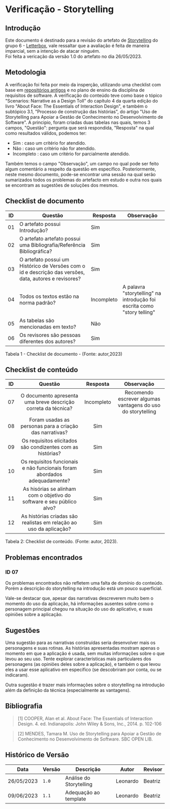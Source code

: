 # Verificação - Storytelling

## Introdução

Este documento é destinado para a revisão do artefato de [Storytelling](<https://github.com/Requisitos-de-Software/2023.1-Letterboxd/blob/master/docs/Elicita%C3%A7%C3%A3o/storytelling.md>) do grupo 6 - [Letterbox](https://github.com/Requisitos-de-Software/2023.1-Letterboxd), vale ressaltar que a avaliação é feita de maneira imparcial, sem a intenção de atacar ninguém.
<br> Foi feita a vericação da versão 1.0 do artefato no dia 26/05/2023.

## Metodologia

A verificação foi feita por meio da insperção, utilizando uma checklist com base em [repositórios antigos](https://github.com/Requisitos-de-Software) e no plano de ensino da disciplina de requisitos de software. A verificação do conteúdo teve como base o tópico "Scenarios: Narrative as a Design Toll" do capítulo 4 da quarta edição do livro "About Face: The Essentials of Interaction Design", e também o subtópico 3.1, "Processo de construção das histórias",  do artigo "Uso de Storytelling para Apoiar a Gestão de Conhecimento no Desenvolvimento de Software". A principio, foram criadas duas tabelas nas quais, temos 3 campos, "Questão": pergunta que será respondida, "Resposta" na qual como resultados válidos, podemos ter: 

- Sim : caso um critério for atendido.
- Não : caso um critério não for atendido.
- Incompleto : caso um critério for parcialmente atendido.

Também temos o campo "Observação", um campo no qual pode ser feito algum comentário a respeito da questão em específico. Posteriormente, neste mesmo documento, pode-se encontrar uma sessão na qual serão sumarizados todos os problemas do artefacto em estudo e outra nos quais se encontram as sugestões de soluções dos mesmos.

## Checklist de documento
|ID|Questão|Resposta|Observação|
|-|-------|--------|----------|
|01|O artefato possui Introdução?                                                                                |    Sim    |          |
|02|O artefato artefato possui uma Bibliografia/Referência Bibliográfica?                                        |   Sim     |          |
|03|O artefato possui um Histórico de Versões com o id e descrição das versões, data, autores e revisores?       |    Sim    |          |
|04|Todos os textos estão na norma padrão?                                                                       |   Incompleto     |   A palavra "storytelling" na introdução foi escrita como "story telling"       |
|05|As tabelas são mencionadas em texto?                                                                         |    Não    |          |
|06|Os revisores são pessoas diferentes dos autores?                                                             |    Sim    |          |

Tabela 1 - Checklist de documento - (Fonte: autor,2023)


## Checklist de conteúdo

|ID| Questão                                                                  | Resposta | Observação |
|-| :----------------------------------------------------------------------: | :------: | :--------: |
|07| O documento apresenta uma breve descrição correta da técnica?            |  Incompleto    | Recomendo escrever algumas vantagens do uso do storytelling |
|08| Foram usadas as personas para a criação das narrativas?                  | Sim      |  |
|09| Os requisitos elicitados são condizentes com as histórias?               | Sim      |  |
|10| Os requisitos funcionais e não funcionais foram abordados adequadamente? | Sim      |  |
|11| As hisórias se alinham com o objetivo do software e seu público alvo?    | Sim      |  |
|12| As histórias criadas são realistas em relação ao uso da aplicação?       | Sim      |  |

Tabela 2: Checklist de conteúdo. (Fonte: autor, 2023).

## Problemas encontrados

### ID 07

Os problemas encontrados não refletem uma falta de domínio do conteúdo. Porém a descrição do storytelling na introdução está um pouco superficial.

 Vale-se destacar que, apesar das narrativas descreverem muito bem o momento do uso da aplicação, há informações ausentes sobre como o personagem principal chegou na situação do uso do aplicativo, e suas opiniões sobre a aplicação.  

## Sugestões
Uma sugestão para as narrativas construídas seria desenvolver mais os personagens e suas rotinas. As histórias apresentadas mostram apenas o momento em que a aplicação é usada, sem muitas informações sobre o que levou ao seu uso. Tente explorar características mais particulares dos personagens (as opiniões deles sobre a aplicação), e também o que levou eles a usar esse aplicativo em específico (se descobriram por conta, ou se indicaram).

Outra sugestão é trazer mais informações sobre o storytelling na introdução além da definição da técnica (especialmente as vantagens). 

## Bibliografia

> [1] COOPER, Alan et al. About Face: The Essentials of Interaction Design. 4. ed. Indianapolis: John Wiley & Sons, Inc., 2014. p. 102-106

> [2] MENDES, Tamara M. Uso de Storytelling para Apoiar a Gestão de Conhecimento no Desenvolvimento de Software. SBC OPEN LIB. 

## Histórico de Versão
| Data | Versão | Descrição | Autor | Revisor |
| ---- | ------ | --------- | ----- | ------- |
| 26/05/2023 | `1.0`  | Análise do Storytelling | Leonardo | Beatriz |
| 09/06/2023 | `1.1` | Adequação ao template | Leonardo | Beatriz |

